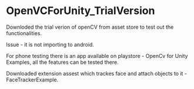 # OpenVCForUnity_TrialVersion

Downloded the trial verion of openCV from asset store to test out the functionalities.

Issue - it is not importing to android.

For phone testing there is an app available on playstore - OpenCv for Unity Examples, all the features can be tested there.

Downloaded extension assest which trackes face and attach objects to it - FaceTrackerExample.
